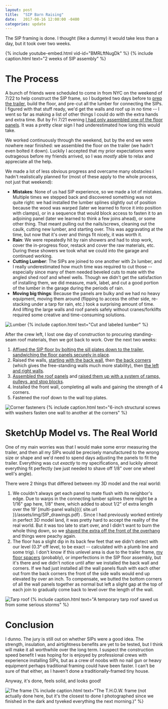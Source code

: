 ```yaml
---
layout: post
title:  "SIP Barn Raising"
date:   2017-08-16 12:00:00 -0400
categories: update
---
```


The SIP framing is done. I thought (like a dummy) it would take less than a day, but it took over two weeks.

<!--more-->

{% include youtube-embed.html vid-id="BMRLftNugDk" %}
{% include caption.html text="2 weeks of SIP assembly" %}

# The Process

A bunch of friends were scheduled to come in from NYC on the weekend of 7/22 to help construct the SIP frame, 
so I budgeted two days before to [prep the trailer][trailer-prep], build the floor, and pre-cut all the lumber 
for connecting the SIPs. I figured with that stuff ready, we'd get the walls and roof up in no time -- I went 
so far as making a list of other things I could do with the extra hands and extra time. But by Fri 7/21 
evening [I had only assembled one of the floor panels][insta-7/21]. It was a pretty clear sign I had 
underestimated how long this would take.

We worked continuously through the weekend, but by the end we were nowhere near finished: we assembled the floor 
on the trailer (we hadn't even bolted it down). Luckily I accepted that my prior expectations were outrageous 
before my friends arrived, so I was _mostly_ able to relax and appreciate all the help.

We made a lot of less obvious progress and overcame many obstacles I hadn't realistically planned for (most of 
these apply to the whole process, not just that weekend):

* __Mistakes__: None of us had SIP experience, so we made a lot of mistakes. Multiple times we stepped back and 
  discovered something was not quite right: we had installed the lumber splines slightly out of position because 
  the wood was warped (later we learned to force it into position with clamps), or in a sequence that would 
  block access to fasten it to an adjoining panel (later we learned to think a few joins ahead), or some other thing. 
  That meant pulling out the nails/screws, cleaning out the caulk, cutting new lumber, and starting over. This was 
  aggravating at the time, but now that it's over and things fit nicely, it was worth it.
* __Rain__: We were repeatedly hit by rain showers and had to stop work, cover the in-progress floor, restack and cover the raw materials, etc. During these showers we took what we could into the garage and continued working.
* __Cutting Lumber__: The SIPs are joined to one another with 2x lumber, and I really underestimated how much time was required to cut those -- especially since many of them needed beveled cuts to mate with the angled shed roof and wheel wells. Though we didn't get the satisfaction of installing them, we did measure, mark, label, and cut a good portion of the lumber in the garage during the periods of rain.
* __Moving big things__: Because the panels are bulky and we had no heavy equipment, moving them around (flipping to access the other side, re-stacking under a tarp for rain, etc.) took a surprising amount of time. And lifting the large walls and roof panels safely without cranes/forklifts required some creative and time-consuming solutions.

![Lumber](https://farm5.staticflickr.com/4401/36479321481_335e90e140_k.jpg)
{% include caption.html text="Cut and labeled lumber" %}

After the crew left, I lost one day of construction to procuring standing-seam roof materials, then we got back to work. Over the next two weeks:

1. [Affixed the SIP floor by bolting the sill plates down to the trailer, sandwiching the floor panels securely in place][insta-sill-plates]. 
1. Raised the walls, [starting with the back wall][insta-back-wall], then [the back corners][insta-back-corners] (which gives the free-standing walls much more stability), then [the left and right walls][insta-walls].
1. [Assembled the roof panels][insta-roof-assemble] and [raised them up with a system of ramps, pulleys, and stop blocks][youtube-roof-raise].
1. Installed the front wall, completing all walls and gaining the strength of 4 corners.
1. Fastened the roof down to the wall top plates.

![Corner fasteners](https://farm5.staticflickr.com/4375/36479323321_3033d79257_k.jpg)
{% include caption.html text="6-inch structural screws with washers fasten one wall to another at the corners" %}

# SketchUp Model vs. The Real World

One of my main worries was that I would make some error measuring the trailer, and then all my SIPs would be precisely manufactured to the wrong size or shape and we'd need to spend days adjusting the panels to fit the trailer. Everything was cut _exactly_ to my specifications, and luckily almost everything fit perfectly (we just needed to shave off 1/8" over one wheel well's angle). 

There were 2 things that differed between my 3D model and the real world:
1. We couldn't always get each panel to mate flush with its neighbor's edge. Due to warps in the connecting lumber splines 
   there might be a 1/16" gap here, 1/8" there, which added to about 1/2" of extra length over the 19' [multi-panel walls]({{ site.url }}/assets/img/SIP_drawings.pdf) . Since I had 
   previously worked entirely in perfect 3D model land, it was pretty hard to accept the reality of the real world. But it 
   was too late to start over, and I didn't want to burn the whole thing down, so we 
   [shaved the extra off the front of the overhang][insta-roof-assemble] and things were peachy again.
1. The floor has a slight dip in its back few feet that we didn't detect with our level (0.3° off level, to be exact 
   -- calculated with a plumb line and some trig). I don't know if this unlevel area is due to the trailer frame, 
   [my floor spacers][trailer-prep] (probably), or imperfections in the SIP floor assembly, but it's there and we didn't 
   notice until after we installed the back wall and corners. If we had just installed all the wall panels flush with 
   each other out from the back corners the front of the side walls would end up elevated by over an inch. To compensate, we 
   butted the bottom corners of all the wall panels together as normal but left a slight gap at the top of each join to 
   gradually come back to level over the length of the wall. 

![Tarp roof](https://farm5.staticflickr.com/4344/36479328861_a8e979ffec_k.jpg)
{% include caption.html text="A temporary tarp roof saved us from some serious storms" %}

# Conclusion

I dunno. The jury is still out on whether SIPs were a good idea. The strength, insulation, and airtightness 
benefits are yet to be tested, but I think will make it all worthwhile over the long term. I suspect the 
construction speed benefit I was hoping for is enjoyed by professional crews with experience installing SIPs, 
but as a crew of noobs with no nail gun or heavy equipment perhaps traditional framing could have been faster. 
I can't be sure of that either, as I haven't done a traditionally-framed tiny house. 

Anyway, it's done, feels solid, and looks good!

![The frame](https://farm5.staticflickr.com/4407/36570730116_945ab1202f_k.jpg)
{% include caption.html text="The T.H.O.W. frame (not actually done here, but it's the closest to done I photographed since we finished in the dark
and tyveked everything the next morning.)" %}

[barn-raising]: https://www.youtube.com/watch?v=BMRLftNugDk
[trailer-prep]: https://www.youtube.com/watch?v=TnCx70Seb8c
[insta-7/21]: https://www.instagram.com/p/BXGysDsFdrI/
[insta-sill-plates]: https://www.instagram.com/p/BXRp7frl7yL/
[insta-back-wall]: https://www.instagram.com/p/BXTtiA3lNI-/
[insta-back-corners]: https://www.instagram.com/p/BXWu_XmFvAZ
[insta-walls]: https://www.instagram.com/p/BXhH2GTFLT7
[insta-roof-assemble]: https://www.instagram.com/p/BXknaNTFTQd
[insta-roof-raise]: https://www.instagram.com/p/BXnyfLSlXem
[youtube-roof-raise]: https://www.youtube.com/watch?v=zA6CrY_6xlw

